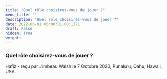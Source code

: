 ```yaml
---
title: "Quel rôle choisirez-vous de jouer ?"
menu_title: ""
description: "Quel rôle choisirez-vous de jouer ?"
date: 2022-06-01 06:00:01+00:1271
draft: False
hidden: True
weight:
---
```

### Quel rôle choisirez-vous de jouer ?

Hafiz - reçu par Jimbeau Walsh le 7 Octobre 2020, Punalu’u, Oahu, Hawaii, USA.



